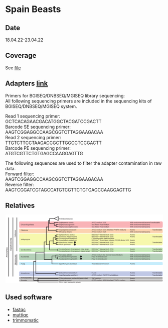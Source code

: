 # Spain Beasts

## Date
18.04.22-23.04.22

## Coverage
See [file](./data/wgs_quality.tsv)

## Adapters [link](https://home.hiroshima-u.ac.jp/~tigawa/?p=1154)
Primers for BGISEQ/DNBSEQ/MGISEQ library sequencing:<br>
All following sequencing primers are included in the sequencing kits of BGISEQ/DNBSEQ/MGISEQ system.
 
Read 1 sequencing primer:<br>
GCTCACAGAACGACATGGCTACGATCCGACTT<br>
Barcode SE sequencing primer:<br>
AAGTCGGAGGCCAAGCGGTCTTAGGAAGACAA<br>
Read 2 sequencing primer:<br>
TTGTCTTCCTAAGACCGCTTGGCCTCCGACTT<br>
Barcode PE sequencing primer:<br>
ATGTCGTTCTGTGAGCCAAGGAGTTG<br>

The following sequences are used to filter the adapter contamination in raw data.<br>
Forward filter:<br>
AAGTCGGAGGCCAAGCGGTCTTAGGAAGACAA<br>
Reverse filter:<br>
AAGTCGGATCGTAGCCATGTCGTTCTGTGAGCCAAGGAGTTG<br>


## Relatives
![tree](./docs/MCG_organisms_summary.svg)

## Used software
- [fastqc](https://www.bioinformatics.babraham.ac.uk/projects/download.html#fastqc)
- [muttiqc](https://multiqc.info/)
- [trimmomatic](http://www.usadellab.org/cms/?page=trimmomatic)

	